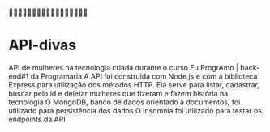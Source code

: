 👩‍💻👩🏻‍💻👩🏼‍💻👩🏽‍💻👩🏾‍💻👩🏿‍💻
# API-divas
API de mulheres na tecnologia criada durante o curso Eu ProgrAmo | back-end#1 da Programaria
A API foi construída com Node.js e com a biblioteca Express para utilização dos métodos HTTP. Ela serve para listar, cadastrar, buscar pelo id e deletar mulheres que fizeram e fazem história na tecnologia
O MongoDB, banco de dados orientado à documentos, foi utilizado para persistência dos dados
O Insomnia foi utilizado para testar os endpoints da API
